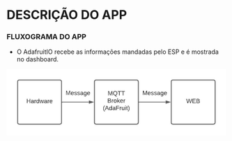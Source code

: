 # DESCRIÇÃO DO APP

### FLUXOGRAMA DO APP

* O AdafruitIO recebe as informações mandadas pelo ESP e é mostrada no dashboard.

![FLUXO_APP](https://github.com/mateusbsa/Sistemas-Embarcados-Projeto/blob/main/app/Fluxograma_App.jpeg)
